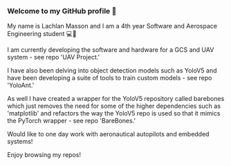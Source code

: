 ### Welcome to my GitHub profile 👋

My name is Lachlan Masson and I am a 4th year Software and Aerospace Engineering student 💻🚀 <br/>

I am currently developing the software and hardware for a GCS and UAV system - see repo 'UAV Project.' <br/>

I have also been delving into object detection models such as YoloV5 and have been developing a suite of tools to train custom models - see repo 'YoloAnt.' <br/>

As well I have created a wrapper for the YoloV5 repository called barebones which just removes the need for some of the higher dependencies such as 'matplotlib' and refactors the way the YoloV5 repo is used so that it mimics the PyTorch wrapper - see repo 'BareBones.'<br/>

Would like to one day work with aeronautical autopilots and embedded systems! <br/>

Enjoy browsing my repos!



